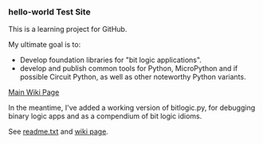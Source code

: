 
### hello-world Test Site 

This is a learning project for GitHub.  

My ultimate goal is to:
* Develop foundation libraries for "bit logic applications".
* develop and publish common tools for Python, MicroPython and if possible Circuit Python, as well as other noteworthy Python variants.

[Main Wiki Page](https://github.com/billbreit/hello-world/wiki)

In the meantime, I've added a working version of bitlogic.py, for debugging binary logic apps and as a compendium of bit logic idioms.

See [readme.txt](https://github.com/billbreit/hello-world/blob/master/readme.txt) and [wiki page](https://github.com/billbreit/hello-world/wiki/BitLogic).






